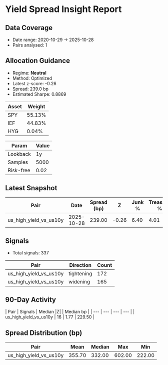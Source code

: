 # Yield Spread Insight Report

## Data Coverage
- Date range: 2020-10-29 → 2025-10-28
- Pairs analysed: 1

## Allocation Guidance
- Regime: **Neutral**
- Method: Optimized
- Latest z-score: -0.26
- Spread: 239.0 bp
- Estimated Sharpe: 0.8869

| Asset | Weight |
| --- | --- |
| SPY | 55.13% |
| IEF | 44.83% |
| HYG | 0.04% |

| Param | Value |
| --- | --- |
| Lookback | 1y |
| Samples | 5000 |
| Risk-free | 0.02 |

## Latest Snapshot
| Pair | Date | Spread (bp) | Z | Junk % | Treasury % |
| --- | --- | --- | --- | --- | --- |
| us_high_yield_vs_us10y | 2025-10-28 | 239.00 | -0.26 | 6.40 | 4.01 |

## Signals
- Total signals: 337

| Pair | Direction | Count |
| --- | --- | --- |
| us_high_yield_vs_us10y | tightening | 172 |
| us_high_yield_vs_us10y | widening | 165 |

## 90-Day Activity
| Pair | Signals | Median |Z| | Median bp |
| --- | --- | --- | --- |
| us_high_yield_vs_us10y | 16 | 1.77 | 229.50 |

## Spread Distribution (bp)
| Pair | Mean | Median | Max | Min |
| --- | --- | --- | --- | --- |
| us_high_yield_vs_us10y | 355.70 | 332.00 | 602.00 | 222.00 |
